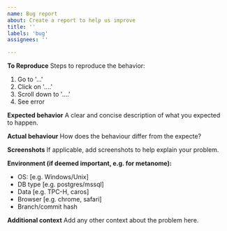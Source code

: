 ```yaml
---
name: Bug report
about: Create a report to help us improve
title: ''
labels: 'bug'
assignees: ''

---
```


**To Reproduce**
Steps to reproduce the behavior:
1. Go to '...'
2. Click on '....'
3. Scroll down to '....'
4. See error

**Expected behavior**
A clear and concise description of what you expected to happen.

**Actual behaviour**
How does the behaviour differ from the expecte?

**Screenshots**
If applicable, add screenshots to help explain your problem.

**Environment (if deemed important, e.g. for metanome):**
 - OS: [e.g. Windows/Unix]
 - DB type [e.g. postgres/mssql]
 - Data [e.g. TPC-H, caros]
 - Browser [e.g. chrome, safari]
 - Branch/commit hash

**Additional context**
Add any other context about the problem here.
